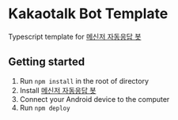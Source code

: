 # Kakaotalk Bot Template
Typescript template for [메신저 자동응답 봇](https://play.google.com/store/apps/details?id=com.xfl.kakaotalkbot)

## Getting started
1. Run `npm install` in the root of directory
2. Install [메신저 자동응답 봇](https://play.google.com/store/apps/details?id=com.xfl.kakaotalkbot)
3. Connect your Android device to the computer
4. Run `npm deploy`
